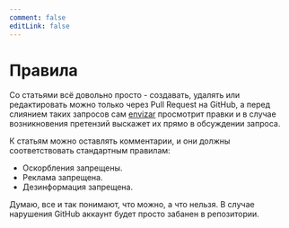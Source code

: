 ```yaml
---
comment: false
editLink: false
---
```


# Правила

Со статьями всё довольно просто - создавать, удалять или редактировать можно только через Pull Request на GitHub, а
перед слиянием таких запросов сам [envizar](https://book.meza.one) просмотрит правки и в случае возникновения
претензий выскажет их прямо в обсуждении запроса.

К статьям можно оставлять комментарии, и они должны соответствовать стандартным правилам:

- Оскорбления запрещены.
- Реклама запрещена.
- Дезинформация запрещена.

Думаю, все и так понимают, что можно, а что нельзя. В случае нарушения GitHub аккаунт будет просто забанен в репозитории.